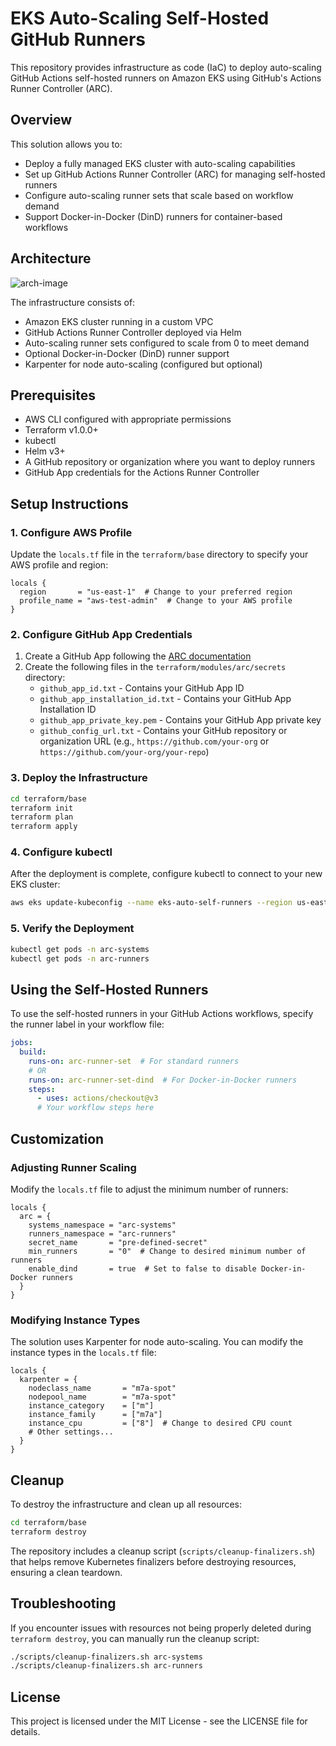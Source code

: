 # EKS Auto-Scaling Self-Hosted GitHub Runners

This repository provides infrastructure as code (IaC) to deploy auto-scaling GitHub Actions self-hosted runners on Amazon EKS using GitHub's Actions Runner Controller (ARC).

## Overview

This solution allows you to:
- Deploy a fully managed EKS cluster with auto-scaling capabilities
- Set up GitHub Actions Runner Controller (ARC) for managing self-hosted runners
- Configure auto-scaling runner sets that scale based on workflow demand
- Support Docker-in-Docker (DinD) runners for container-based workflows

## Architecture

![arch-image](../architecture/self-hosted-runner-eks-auto.png)

The infrastructure consists of:
- Amazon EKS cluster running in a custom VPC
- GitHub Actions Runner Controller deployed via Helm
- Auto-scaling runner sets configured to scale from 0 to meet demand
- Optional Docker-in-Docker (DinD) runner support
- Karpenter for node auto-scaling (configured but optional)

## Prerequisites

- AWS CLI configured with appropriate permissions
- Terraform v1.0.0+
- kubectl
- Helm v3+
- A GitHub repository or organization where you want to deploy runners
- GitHub App credentials for the Actions Runner Controller

## Setup Instructions

### 1. Configure AWS Profile

Update the `locals.tf` file in the `terraform/base` directory to specify your AWS profile and region:

```hcl
locals {
  region       = "us-east-1"  # Change to your preferred region
  profile_name = "aws-test-admin"  # Change to your AWS profile
}
```

### 2. Configure GitHub App Credentials

1. Create a GitHub App following the [ARC documentation](https://docs.github.com/en/actions/hosting-your-own-runners/managing-self-hosted-runners-with-actions-runner-controller/about-actions-runner-controller)
2. Create the following files in the `terraform/modules/arc/secrets` directory:
   - `github_app_id.txt` - Contains your GitHub App ID
   - `github_app_installation_id.txt` - Contains your GitHub App Installation ID
   - `github_app_private_key.pem` - Contains your GitHub App private key
   - `github_config_url.txt` - Contains your GitHub repository or organization URL (e.g., `https://github.com/your-org` or `https://github.com/your-org/your-repo`)

### 3. Deploy the Infrastructure

```bash
cd terraform/base
terraform init
terraform plan
terraform apply
```

### 4. Configure kubectl

After the deployment is complete, configure kubectl to connect to your new EKS cluster:

```bash
aws eks update-kubeconfig --name eks-auto-self-runners --region us-east-1 --profile aws-test-admin
```

### 5. Verify the Deployment

```bash
kubectl get pods -n arc-systems
kubectl get pods -n arc-runners
```

## Using the Self-Hosted Runners

To use the self-hosted runners in your GitHub Actions workflows, specify the runner label in your workflow file:

```yaml
jobs:
  build:
    runs-on: arc-runner-set  # For standard runners
    # OR
    runs-on: arc-runner-set-dind  # For Docker-in-Docker runners
    steps:
      - uses: actions/checkout@v3
      # Your workflow steps here
```

## Customization

### Adjusting Runner Scaling

Modify the `locals.tf` file to adjust the minimum number of runners:

```hcl
locals {
  arc = {
    systems_namespace = "arc-systems"
    runners_namespace = "arc-runners"
    secret_name       = "pre-defined-secret"
    min_runners       = "0"  # Change to desired minimum number of runners
    enable_dind       = true  # Set to false to disable Docker-in-Docker runners
  }
}
```

### Modifying Instance Types

The solution uses Karpenter for node auto-scaling. You can modify the instance types in the `locals.tf` file:

```hcl
locals {
  karpenter = {
    nodeclass_name       = "m7a-spot"
    nodepool_name        = "m7a-spot"
    instance_category    = ["m"]
    instance_family      = ["m7a"]
    instance_cpu         = ["8"]  # Change to desired CPU count
    # Other settings...
  }
}
```

## Cleanup

To destroy the infrastructure and clean up all resources:

```bash
cd terraform/base
terraform destroy
```

The repository includes a cleanup script (`scripts/cleanup-finalizers.sh`) that helps remove Kubernetes finalizers before destroying resources, ensuring a clean teardown.

## Troubleshooting

If you encounter issues with resources not being properly deleted during `terraform destroy`, you can manually run the cleanup script:

```bash
./scripts/cleanup-finalizers.sh arc-systems
./scripts/cleanup-finalizers.sh arc-runners
```

## License

This project is licensed under the MIT License - see the LICENSE file for details.

